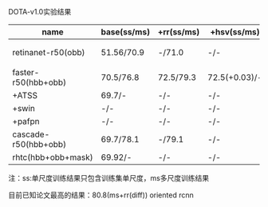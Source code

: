 DOTA-v1.0实验结果

| name                 | base(ss/ms) | +rr(ss/ms) | +hsv(ss/ms)   | +mixup(ss/ms)          | +mosaic(ss/ms) |
| -------------------- | ----------- | ---------- | ------------- | ---------------------- | -------------- |
| retinanet-r50(obb)   | 51.56/70.9  | -/71.0     | -/-           | --/58.5（no converge） | -/-            |
| faster-r50(hbb+obb)  | 70.5/76.8   | 72.5/79.3  | 72.5(+0.03)/- | -/-                    | -/-            |
| +ATSS                | 69.7/-      | -/-        | -/-           | -/-                    | -/-            |
| +swin                | -/-         | -/-        | -/-           | -/-                    | -/-            |
| +pafpn               | -/-         | -/-        | -/-           | -/-                    | -/-            |
| cascade-r50(hbb+obb) | 69.7/78.1   | -/79.1     | -/-           | -/-                    | -/-            |
| rhtc(hbb+obb+mask)   | 69.92/-     | -/-        | -/-           | -/-                    | -/-            |

注：ss:单尺度训练结果只包含训练集单尺度，ms多尺度训练结果

目前已知论文最高的结果：80.8(ms+rr(diff)) oriented rcnn

